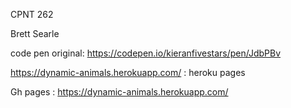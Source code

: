 CPNT 262

Brett Searle

code pen original: https://codepen.io/kieranfivestars/pen/JdbPBv


https://dynamic-animals.herokuapp.com/  : heroku pages

Gh pages : https://dynamic-animals.herokuapp.com/

